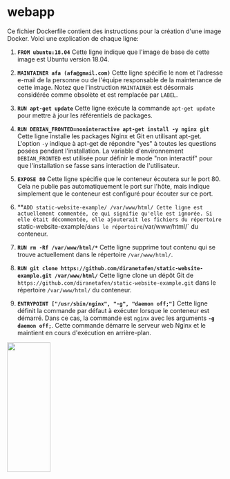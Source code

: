 # webapp

Ce fichier Dockerfile contient des instructions pour la création d'une image Docker. Voici une explication de chaque ligne:

1.  **`FROM ubuntu:18.04`** Cette ligne indique que l'image de base de cette image est Ubuntu version 18.04.
    
2.  **`MAINTAINER afa (afa@gmail.com)`** Cette ligne spécifie le nom et l'adresse e-mail de la personne ou de l'équipe responsable de la maintenance de cette image. Notez que l'instruction `MAINTAINER` est désormais considérée comme obsolète et est remplacée par `LABEL`.
    
3.  **`RUN apt-get update`** Cette ligne exécute la commande `apt-get update` pour mettre à jour les référentiels de packages.
    
4.  **`RUN DEBIAN_FRONTED=noninteractive apt-get install -y nginx git`** Cette ligne installe les packages Nginx et Git en utilisant apt-get. L'option `-y` indique à apt-get de répondre "yes" à toutes les questions posées pendant l'installation. La variable d'environnement `DEBIAN_FRONTED` est utilisée pour définir le mode "non interactif" pour que l'installation se fasse sans interaction de l'utilisateur.
    
5.  **`EXPOSE 80`** Cette ligne spécifie que le conteneur écoutera sur le port 80. Cela ne publie pas automatiquement le port sur l'hôte, mais indique simplement que le conteneur est configuré pour écouter sur ce port.
    
6.  **`ADD static-website-example/ /var/www/html/ Cette ligne est actuellement commentée, ce qui signifie qu'elle est ignorée. Si elle était décommentée, elle ajouterait les fichiers du répertoire `static-website-example/` dans le répertoire `/var/www/html/` du conteneur.
    
7.  **`RUN rm -Rf /var/www/html/*`** Cette ligne supprime tout contenu qui se trouve actuellement dans le répertoire `/var/www/html/`.
    
8.  **`RUN git clone https://github.com/diranetafen/static-website-example.git /var/www/html/`** Cette ligne clone un dépôt Git de `https://github.com/diranetafen/static-website-example.git` dans le répertoire `/var/www/html/` du conteneur.
    
9.  **`ENTRYPOINT ["/usr/sbin/nginx", "-g", "daemon off;"]`** Cette ligne définit la commande par défaut à exécuter lorsque le conteneur est démarré. Dans ce cas, la commande est `nginx` avec les arguments **`-g daemon off;`**. Cette commande démarre le serveur web Nginx et le maintient en cours d'exécution en arrière-plan.

<img src="https://user-images.githubusercontent.com/40942166/224547004-c71c1274-cc72-44a4-8d7f-4caa5a1c84fc.jpg" width="100" height="300">

